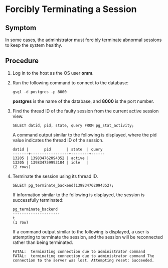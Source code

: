 # Forcibly Terminating a Session<a name="EN-US_TOPIC_0291615098"></a>

## Symptom<a name="section14515143811220"></a>

In some cases, the administrator must forcibly terminate abnormal sessions to keep the system healthy.

## Procedure<a name="section1678174320128"></a>

1.  Log in to the host as the OS user  **omm**.
2.  Run the following command to connect to the database:

    ```
    gsql -d postgres -p 8000
    ```

    **postgres**  is the name of the database, and  **8000**  is the port number.

3.  Find the thread ID of the faulty session from the current active session view.

    ```
    SELECT datid, pid, state, query FROM pg_stat_activity; 
    ```

    A command output similar to the following is displayed, where the pid value indicates the thread ID of the session.

    ```
    datid |       pid       | state  | query 
    -------+-----------------+--------+------ 
    13205 | 139834762094352 | active | 
    13205 | 139834759993104 | idle   | 
    (2 rows) 
    ```

4.  Terminate the session using its thread ID.

    ```
    SELECT pg_terminate_backend(139834762094352);
    ```

    If information similar to the following is displayed, the session is successfully terminated:

    ```
    pg_terminate_backend 
    ---------------------
    t
    (1 row)
    ```

    If a command output similar to the following is displayed, a user is attempting to terminate the session, and the session will be reconnected rather than being terminated.

    ```
    FATAL:  terminating connection due to administrator command 
    FATAL:  terminating connection due to administrator command The connection to the server was lost. Attempting reset: Succeeded.
    ```


